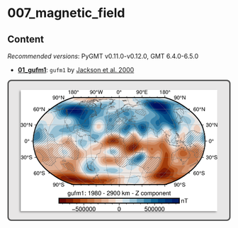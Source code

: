 # 007_magnetic_field

## Content

_Recommended versions_: PyGMT v0.11.0-v0.12.0, GMT 6.4.0-6.5.0

- **[01_gufm1](https://github.com/yvonnefroehlich/GMT_PyGMT_plotting/tree/main/007_magnetic_field/01_gufm1)**: `gufm1` by [Jackson et al. 2000](https://www.jstor.org/stable/2666741)

![](https://github.com/yvonnefroehlich/gmt-pygmt-plotting/raw/main/_images/github_maps_readme_007magnetic.png)

